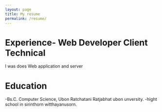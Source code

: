 ```yaml
---
layout: page
title: My resume
permalink: /resume/
---
```

# Experience- Web Developer Client Technical
  I was does Web application and server
# Education
-Bs.C. Computer Science, Ubon Ratchatani Ratjabhat ubon unversity.
-hight school in sirinthorn witthayanusorn.


